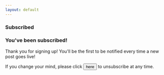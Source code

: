 ```yaml
---
layout: default
---
```


<section id="subscribed">
    <section id="intro" class="is-intro-section">
        <div class="background-image-wrapper is-dark">
            <div class="is-opaque" style="background-image: url('https://assets.bpwalters.com/images/bens_car_blog/wrx_interior_1.jpg');"></div>
        </div>
        <div class="container has-middle-text">
            <div class="item flex-100">
                <div class="intro-title">
                    <h1>Subscribed</h1>
                </div>
            </div>
        </div>
    </section>
    <section id="details">
        <div class="container">
            <div class="item flex-100">
                <h1>You've been subscribed!</h1>
                <p>Thank you for signing up!  You'll be the first to be notified every time a new post goes live!</p>
                <div id="unsubscribe-prompt">
                    <form method="POST" id="unsubscribe-form">
                        <input type="hidden" name="email" id="unsubscribe-email">
                        <input type="hidden" name="message" value="Please remove me from the Ben's Car Blog mailing list!">
                        <input type="hidden" name="_next" value="/unsubscribed/" id="unsubscribe-callback">
                        <p>If you change your mind, please click <input type="submit" value="here" class="is-link"> to unsubscribe at any time.</p>
                    </form>
                </div>
            </div>
        </div>
    </section>
</section>
<script type="text/javascript">
    var unsubscribeForm =  document.getElementById('unsubscribe-form');
    var unsubscribePrompt = document.getElementById('unsubscribe-prompt');
    var unsubscribeEmail = document.getElementById('unsubscribe-email');
    var unsubscribeCallback = document.getElementById('unsubscribe-callback');
    var emailParam = getParameterByName('email');

    unsubscribeForm.setAttribute('action', '//formspree.io/' + 'unsubscribe' + '@' + 'benscarblog' + '.' + 'com');

    if (emailParam) {
        unsubscribePrompt.style.display = 'block';
        unsubscribeEmail.value = emailParam;
        unsubscribeCallback.value = unsubscribeCallback.value + '?email=' + emailParam;
    }
    else {
        window.location.href = '/';
    }

    function getParameterByName(name) {
        url = window.location.href;
        name = name.replace(/[\[\]]/g, "\\$&");
        var regex = new RegExp("[?&]" + name + "(=([^&#]*)|&|#|$)"),
            results = regex.exec(url);
        if (!results) return null;
        if (!results[2]) return '';
        return decodeURIComponent(results[2].replace(/\+/g, " "));
    }
</script>